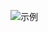 ![示例](https://img.alicdn.com/imgextra/i4/O1CN01I59a5M1uWCTRBvh0W_!!6000000006044-1-tps-1440-806.gif)